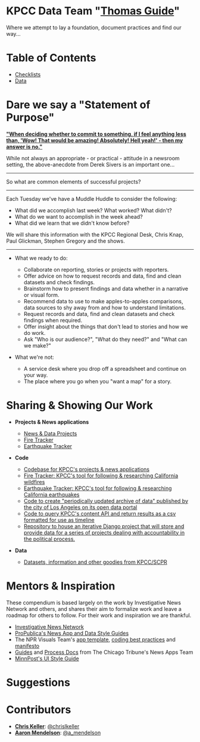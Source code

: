 KPCC Data Team "[Thomas Guide](https://en.wikipedia.org/wiki/Thomas_Guide)"
===========================================================================

Where we attempt to lay a foundation, document practices and find our way...

Table of Contents
=================

* [Checklists](/checklists)
* [Data](/data)

Dare we say a "Statement of Purpose"
====================================

**["When deciding whether to commit to something, if I feel anything less than, 'Wow! That would be amazing! Absolutely! Hell yeah!' - then my answer is no."](https://sivers.org/hellyeah)**

While not always an appropriate - or practical - attitude in a newsroom setting, the above-anecdote from Derek Sivers is an important one...

----

So what are common elements of successful projects?

----

Each Tuesday we've have a Muddle Huddle to consider the following:

* What did we accomplish last week? What worked? What didn't?
* What do we want to accomplish in the week ahead?
* What did we learn that we didn't know before?

We will share this information with the KPCC Regional Desk, Chris Knap, Paul Glickman, Stephen Gregory and the shows.

----

* What we ready to do:
    * Collaborate on reporting, stories or projects with reporters.
    * Offer advice on how to request records and data, find and clean datasets and check findings.
    * Brainstorm how to present findings and data whether in a narrative or visual form.
    * Recommend data to use to make apples-to-apples comparisons, data sources to shy away from and how to understand limitations.
    * Request records and data, find and clean datasets and check findings when required.
    * Offer insight about the things that don't lead to stories and how we do work.
    * Ask "Who is our audience?", "What do they need?" and "What can we make?"

* What we're not:
    * A service desk where you drop off a spreadsheet and continue on your way.
    * The place where you go when you "want a map" for a story.

Sharing & Showing Our Work
==========================

* **Projects & News applications**
    * [News & Data Projects](http://projects.scpr.org/)
    * [Fire Tracker](http://firetracker.scpr.org/)
    * [Earthquake Tracker](http://earthquakes.scpr.org/)

* **Code**
    * [Codebase for KPCC's projects & news applications ](https://github.com/SCPR/static-projects)
    * [Fire Tracker: KPCC's tool for following & researching California wildfires](https://github.com/SCPR/firetracker)
    * [Earthquake Tracker: KPCC's tool for following & researching California earthquakes](https://github.com/SCPR/calif-earthquakes)
    * [Code to create "periodically updated archive of data" published by the city of Los Angeles on its open data portal](https://github.com/SCPR/opendata-la-watchdog)
    * [Code to query KPCC's content API and return results as a csv formatted for use as timeline](https://github.com/SCPR/timeline-data-generator)
    * [Repository to house an iterative Django project that will store and provide data for a series of projects dealing with accountability in the political process.](https://github.com/SCPR/accountability-tracker)

* **Data**
    * [Datasets, information and other goodies from KPCC/SCPR](https://github.com/SCPR/data)

Mentors & Inspiration
=====================

These compendium is based largely on the work by Investigative News Network and others, and shares their aim to formalize work and leave a roadmap for others to follow. For their work and inspiration we are thankful.

* [Investigative News Network](https://github.com/inn/docs)
* [ProPublica's News App and Data Style Guides](https://github.com/propublica/guides)
* The NPR Visuals Team's [app template](https://github.com/nprapps/app-template), [coding best practices](https://github.com/nprapps/bestpractices) and [manifesto](http://blog.apps.npr.org/2014/06/04/how-we-work.html)
* [Guides](https://github.com/newsapps/guides) and [Process Docs](http://blog.apps.chicagotribune.com/2014/03/05/everything-you-ever-wanted-to-know-about-the-news-apps-process/) from The Chicago Tribune's News Apps Team
* [MinnPost's UI Style Guide](https://github.com/MinnPost/minnpost-styles)

Suggestions
===========

Contributors
============

* **[Chris Keller](https://github.com/chrislkeller)**: [@chrislkeller](http://twitter.com/chrislkeller)
* **[Aaron Mendelson](https://github.com/amendelson)**: [@a_mendelson](https://twitter.com/a_mendelson)